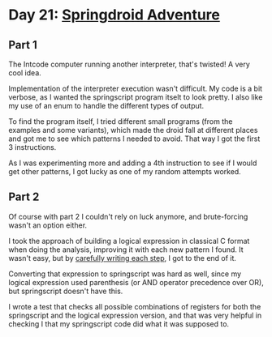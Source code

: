 # Day 21: [Springdroid Adventure](https://adventofcode.com/2019/day/21)

## Part 1

The Intcode computer running another interpreter, that's twisted! A very cool idea.

Implementation of the interpreter execution wasn't difficult. My code is a bit verbose, as I wanted the springscript program itselt to look pretty. I also like my use of an enum to handle the different types of output.

To find the program itself, I tried different small programs (from the examples and some variants), which made the droid fall at different places and got me to see which patterns I needed to avoid. That way I got the first 3 instructions.

As I was experimenting more and adding a 4th instruction to see if I would get other patterns, I got lucky as one of my random attempts worked.

## Part 2

Of course with part 2 I couldn't rely on luck anymore, and brute-forcing wasn't an option either.

I took the approach of building a logical expression in classical C format when doing the analysis, improving it with each new pattern I found. It wasn't easy, but by [carefully writing each step](analysis.md), I got to the end of it.

Converting that expression to springscript was hard as well, since my logical expression used parenthesis (or AND operator precedence over OR), but springscript doesn't have this.

I wrote a test that checks all possible combinations of registers for both the springscript and the logical expression version, and that was very helpful in checking I that my springscript code did what it was supposed to.
